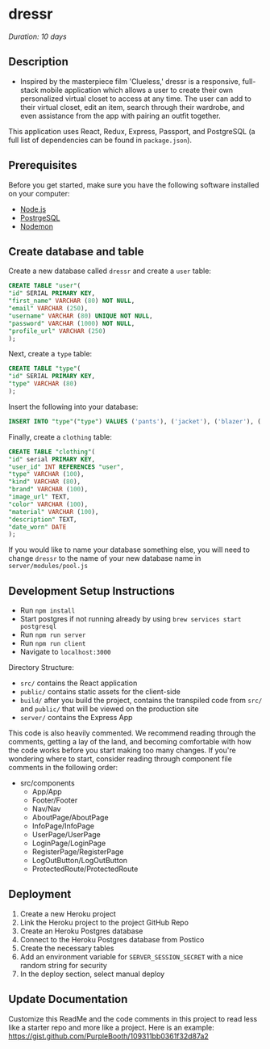 # dressr
_Duration: 10 days_

## Description

- Inspired by the masterpiece film 'Clueless,' dressr is a responsive, full-stack mobile application which allows a user to create their own personalized virtual closet to access at any time. The user can add to their virtual closet, edit an item, search through their wardrobe, and even assistance from the app with pairing an outfit together.

This application uses React, Redux, Express, Passport, and PostgreSQL (a full list of dependencies can be found in `package.json`).

## Prerequisites

Before you get started, make sure you have the following software installed on your computer:

- [Node.js](https://nodejs.org/en/)
- [PostrgeSQL](https://www.postgresql.org/)
- [Nodemon](https://nodemon.io/)

## Create database and table

Create a new database called `dressr` and create a `user` table:

```SQL
CREATE TABLE "user"(
"id" SERIAL PRIMARY KEY,
"first_name" VARCHAR (80) NOT NULL,
"email" VARCHAR (250),
"username" VARCHAR (80) UNIQUE NOT NULL,
"password" VARCHAR (1000) NOT NULL,
"profile_url" VARCHAR (250)
);
```

Next, create a `type` table:

```SQL
CREATE TABLE "type"(
"id" SERIAL PRIMARY KEY,
"type" VARCHAR (80) 
);
```

Insert the following into your database:

```SQL
INSERT INTO "type"("type") VALUES ('pants'), ('jacket'), ('blazer'), ('dress'), ('vest'), ('sweater'), ('tank'), ('sweatpants'), ('blouse'), ('shirt'), ('jeans');
```

Finally, create a `clothing` table:

```SQL
CREATE TABLE "clothing"(
"id" serial PRIMARY KEY,
"user_id" INT REFERENCES "user",
"type" VARCHAR (100),
"kind" VARCHAR (80),
"brand" VARCHAR (100),
"image_url" TEXT,
"color" VARCHAR (100),
"material" VARCHAR (100),
"description" TEXT,
"date_worn" DATE
);
```

If you would like to name your database something else, you will need to change `dressr` to the name of your new database name in `server/modules/pool.js`

## Development Setup Instructions

- Run `npm install`
- Start postgres if not running already by using `brew services start postgresql`
- Run `npm run server`
- Run `npm run client`
- Navigate to `localhost:3000`

Directory Structure:

- `src/` contains the React application
- `public/` contains static assets for the client-side
- `build/` after you build the project, contains the transpiled code from `src/` and `public/` that will be viewed on the production site
- `server/` contains the Express App

This code is also heavily commented. We recommend reading through the comments, getting a lay of the land, and becoming comfortable with how the code works before you start making too many changes. If you're wondering where to start, consider reading through component file comments in the following order:

- src/components
  - App/App
  - Footer/Footer
  - Nav/Nav
  - AboutPage/AboutPage
  - InfoPage/InfoPage
  - UserPage/UserPage
  - LoginPage/LoginPage
  - RegisterPage/RegisterPage
  - LogOutButton/LogOutButton
  - ProtectedRoute/ProtectedRoute

## Deployment

1. Create a new Heroku project
1. Link the Heroku project to the project GitHub Repo
1. Create an Heroku Postgres database
1. Connect to the Heroku Postgres database from Postico
1. Create the necessary tables
1. Add an environment variable for `SERVER_SESSION_SECRET` with a nice random string for security
1. In the deploy section, select manual deploy

## Update Documentation

Customize this ReadMe and the code comments in this project to read less like a starter repo and more like a project. Here is an example: https://gist.github.com/PurpleBooth/109311bb0361f32d87a2
